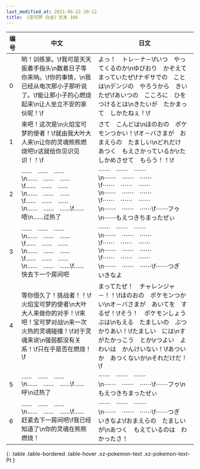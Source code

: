 ```yaml
---
last_modified_at: 2021-06-22 20:12
title: 《宝可梦 白金》文本 186
---
```

| 编号 | 中文 | 日文 |
| ---- | ---- | ---- |
| 0 | 哟！训练家。\f我可是天天扳着手指头\n数着日子等你来呐。\f你的事情，\n我已经从电次那小子那听说了。\f能让那小子的心燃烧起来\n让人坐立不安的家伙呢！\f | よっ！　トレ－ナ－\fいつ　やってくるのか\nゆびおり　かぞえて　まっていたぜ\fナギサでの　ことは\nデンジの　やろうから　きいたぜ\fあいつの　こころに　ひをつけるとは\nきたいが　たかまって　しかたねぇ！\f |
| 1 | 来吧！这次是\n火焰宝可梦的使者！\f就由我大叶大人来\n让你的灵魂熊熊燃烧吧\r这就给你见识见识！！\f | さて　こんどは\nほのおの　ポケモンつかい！\fオ－バさまが　おまえらの　たましい\nどれだけ　あつく　もえさかっているか\rたしかめさせて　もらう！！\f |
| 2 | ……　……　……\n……　……　……\f……　……　……\n……　……　……\f……　……　……\n……　……　……\f……　唔\n……过热了 | ⋯⋯　⋯⋯　⋯⋯\n⋯⋯　⋯⋯　⋯⋯\f⋯⋯　⋯⋯　⋯⋯\n⋯⋯　⋯⋯　⋯⋯\f⋯⋯　⋯⋯　⋯⋯\n⋯⋯　⋯⋯　⋯⋯\f⋯⋯フゥ\n⋯⋯もえつきちまったぜぃ |
| 3 | ……　……　……\n……　……　……\f……　……　……\n……　……　……\f……　……　……\n……　……　……\f……　快去下一个房间吧 | ⋯⋯　⋯⋯　⋯⋯\n⋯⋯　⋯⋯　⋯⋯\f⋯⋯　⋯⋯　⋯⋯\n⋯⋯　⋯⋯　⋯⋯\f⋯⋯　⋯⋯　⋯⋯\n⋯⋯　⋯⋯　⋯⋯\f⋯⋯つぎ　いきなよ |
| 4 | 等你很久了！挑战者！！\f火焰宝可梦的使者\n大叶大人来做你的对手！\f来吧！宝可梦对战\n来一次火热的灵魂碰撞！\f对于灵魂来说\n强弱都没有关系！\f只在乎是否在燃烧！\f | まってたぜ！　チャレンジャ－！！\fほのおの　ポケモンつかい\nオ－バさまが　あいてを　するぜ！\fそう！　ポケモンしょうぶは\nもえる　たましいの　ぶつかりあい！\fたましい　には\nすがたかっこう　とか\rつよい　よわいは　かんけいない！\fあついか　あつくないか\nそれだけだ！\f |
| 5 | ……　……　……\n……　……　……\f……　呼\n过热了 | ⋯⋯　⋯⋯　⋯⋯\n⋯⋯　⋯⋯　⋯⋯\f⋯⋯フゥ\nもえつきちまったぜぃ |
| 6 | ……　……　……\n……　……　……\f……　赶紧去下一房间吧\f我已经知道了\n你的灵魂在熊熊燃烧！ | ⋯⋯　⋯⋯　⋯⋯\n⋯⋯　⋯⋯　⋯⋯\f⋯⋯つぎ　いきなよ\fおまえらの　たましいが\nあつく　もえているのは　わかったさ！ |
{: .table .table-bordered .table-hover .xz-pokemon-text .xz-pokemon-text-Pt }
